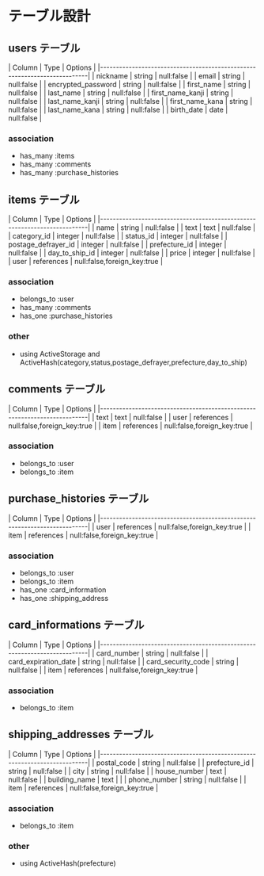 # テーブル設計

## users テーブル
| Column                | Type           | Options                         |
|--------------------------------------------------------------------------|
| nickname              | string         | null:false                      |
| email                 | string         | null:false                      |
| encrypted_password    | string         | null:false                      |
| first_name            | string         | null:false                      |
| last_name             | string         | null:false                      |
| first_name_kanji      | string         | null:false                      |
| last_name_kanji       | string         | null:false                      |
| first_name_kana       | string         | null:false                      |
| last_name_kana        | string         | null:false                      |
| birth_date            | date           | null:false                      |

### association
- has_many :items
- has_many :comments
- has_many :purchase_histories

## items テーブル
| Column                | Type           | Options                         |
|--------------------------------------------------------------------------|
| name                  | string         | null:false                      |
| text                  | text           | null:false                      |
| category_id           | integer        | null:false                      |
| status_id             | integer        | null:false                      |
| postage_defrayer_id   | integer        | null:false                      |
| prefecture_id         | integer        | null:false                      |
| day_to_ship_id        | integer        | null:false                      |
| price                 | integer        | null:false                      |
| user                  | references     | null:false,foreign_key:true     |

### association
- belongs_to :user
- has_many :comments
- has_one :purchase_histories

### other
- using ActiveStorage and ActiveHash(category,status,postage_defrayer,prefecture,day_to_ship)

## comments テーブル
| Column                | Type           | Options                         |
|--------------------------------------------------------------------------|
| text                  | text           | null:false                      |
| user                  | references     | null:false,foreign_key:true     |
| item                  | references     | null:false,foreign_key:true     |

### association
- belongs_to :user
- belongs_to :item

## purchase_histories テーブル
| Column                | Type           | Options                         |
|--------------------------------------------------------------------------|
| user                  | references     | null:false,foreign_key:true     |
| item                  | references     | null:false,foreign_key:true     |

### association
- belongs_to :user
- belongs_to :item
- has_one :card_information
- has_one :shipping_address

## card_informations テーブル
| Column                | Type           | Options                         |
|--------------------------------------------------------------------------|
| card_number           | string         | null:false                      |
| card_expiration_date  | string         | null:false                      |
| card_security_code    | string         | null:false                      |
| item                  | references     | null:false,foreign_key:true     |

### association
- belongs_to :item

## shipping_addresses テーブル
| Column                | Type           | Options                         |
|--------------------------------------------------------------------------|
| postal_code           | string         | null:false                      |
| prefecture_id         | string         | null:false                      |
| city                  | string         | null:false                      |
| house_number          | text           | null:false                      |
| building_name         | text           |                                 |
| phone_number          | string         | null:false                      |
| item                  | references     | null:false,foreign_key:true     |

### association
- belongs_to :item

### other
- using ActiveHash(prefecture)
